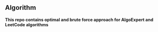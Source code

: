 ## Algorithm
#### This repo contains optimal and brute force approach for AlgoExpert and LeetCode algorithms
